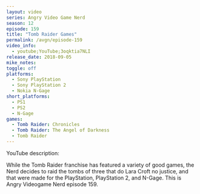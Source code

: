 ```yaml
---
layout: video
series: Angry Video Game Nerd
season: 12
episode: 159
title: "Tomb Raider Games"
permalink: /avgn/episode-159
video_info:
  - youtube;YouTube;3oqktia7NLI
release_date: 2018-09-05
mike_notes:
toggle: off
platforms:
  - Sony PlayStation
  - Sony PlayStation 2
  - Nokia N-Gage
short_platforms:
  - PS1
  - PS2
  - N-Gage
games:
  - Tomb Raider: Chronicles
  - Tomb Raider: The Angel of Darkness
  - Tomb Raider
---
```


<p class="yt-description">YouTube description:</p>

While the Tomb Raider franchise has featured a variety of good games, the Nerd decides to raid the tombs of three that do Lara Croft no justice, and that were made for the PlayStation, PlayStation 2, and N-Gage. This is Angry Videogame Nerd episode 159.